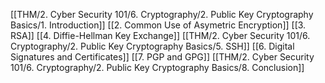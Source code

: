 [[THM/2. Cyber Security 101/6. Cryptography/2. Public Key Cryptography Basics/1. Introduction]]
[[2. Common Use of Asymetric Encryption]]
[[3. RSA]]
[[4. Diffie-Hellman Key Exchange]]
[[THM/2. Cyber Security 101/6. Cryptography/2. Public Key Cryptography Basics/5. SSH]]
[[6. Digital Signatures and Certificates]]
[[7. PGP and GPG]]
[[THM/2. Cyber Security 101/6. Cryptography/2. Public Key Cryptography Basics/8. Conclusion]]

